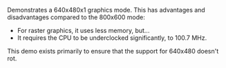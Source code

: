 Demonstrates a 640x480x1 graphics mode.  This has advantages and disadvantages
compared to the 800x600 mode:

 - For raster graphics, it uses less memory, but...
 - It requires the CPU to be underclocked significantly, to 100.7 MHz.

This demo exists primarily to ensure that the support for 640x480 doesn't rot.
